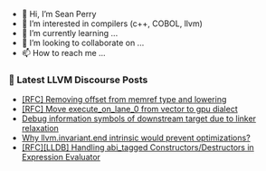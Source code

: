 - 👋 Hi, I’m Sean Perry
- 👀 I’m interested in compilers (c++, COBOL, llvm)
- 🌱 I’m currently learning ...
- 💞️ I’m looking to collaborate on ...
- 📫 How to reach me ...

<!---
s66perry/s66perry is a ✨ special ✨ repository because its `README.md` (this file) appears on your GitHub profile.
You can click the Preview link to take a look at your changes.
--->
### 📕 Latest LLVM Discourse Posts

<!-- DISCOURSE-LLVM:START -->
- [[RFC] Removing offset from memref type and lowering](https://discourse.llvm.org/t/rfc-removing-offset-from-memref-type-and-lowering/82963#post_13)
- [[RFC] Move execute_on_lane_0 from vector to gpu dialect](https://discourse.llvm.org/t/rfc-move-execute-on-lane-0-from-vector-to-gpu-dialect/82989#post_1)
- [Debug information symbols of downstream target due to linker relaxation](https://discourse.llvm.org/t/debug-information-symbols-of-downstream-target-due-to-linker-relaxation/79837?page=2#post_24)
- [Why llvm.invariant.end intrinsic would prevent optimizations?](https://discourse.llvm.org/t/why-llvm-invariant-end-intrinsic-would-prevent-optimizations/82984#post_3)
- [[RFC][LLDB] Handling abi_tagged Constructors/Destructors in Expression Evaluator](https://discourse.llvm.org/t/rfc-lldb-handling-abi-tagged-constructors-destructors-in-expression-evaluator/82816?page=2#post_23)
<!-- DISCOURSE-LLVM:END -->
